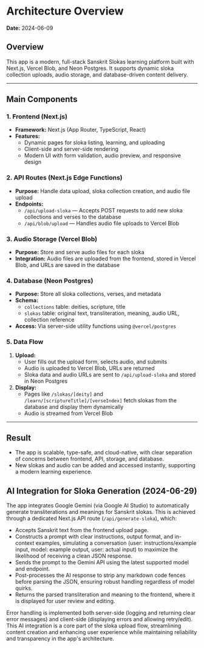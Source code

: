 # Architecture Overview

**Date:** 2024-06-09

## Overview
This app is a modern, full-stack Sanskrit Slokas learning platform built with Next.js, Vercel Blob, and Neon Postgres. It supports dynamic sloka collection uploads, audio storage, and database-driven content delivery.

---

## Main Components

### 1. **Frontend (Next.js)**
- **Framework:** Next.js (App Router, TypeScript, React)
- **Features:**
  - Dynamic pages for sloka listing, learning, and uploading
  - Client-side and server-side rendering
  - Modern UI with form validation, audio preview, and responsive design

### 2. **API Routes (Next.js Edge Functions)**
- **Purpose:** Handle data upload, sloka collection creation, and audio file upload
- **Endpoints:**
  - `/api/upload-sloka` — Accepts POST requests to add new sloka collections and verses to the database
  - `/api/blob/upload` — Handles audio file uploads to Vercel Blob

### 3. **Audio Storage (Vercel Blob)**
- **Purpose:** Store and serve audio files for each sloka
- **Integration:** Audio files are uploaded from the frontend, stored in Vercel Blob, and URLs are saved in the database

### 4. **Database (Neon Postgres)**
- **Purpose:** Store all sloka collections, verses, and metadata
- **Schema:**
  - `collections` table: deities, scripture, title
  - `slokas` table: original text, transliteration, meaning, audio URL, collection reference
- **Access:** Via server-side utility functions using `@vercel/postgres`

### 5. **Data Flow**
1. **Upload:**
   - User fills out the upload form, selects audio, and submits
   - Audio is uploaded to Vercel Blob, URLs are returned
   - Sloka data and audio URLs are sent to `/api/upload-sloka` and stored in Neon Postgres
2. **Display:**
   - Pages like `/slokas/[deity]` and `/learn/[scriptureTitle]/[verseIndex]` fetch slokas from the database and display them dynamically
   - Audio is streamed from Vercel Blob

---

## Result
- The app is scalable, type-safe, and cloud-native, with clear separation of concerns between frontend, API, storage, and database.
- New slokas and audio can be added and accessed instantly, supporting a modern learning experience.

## AI Integration for Sloka Generation (2024-06-29)

The app integrates Google Gemini (via Google AI Studio) to automatically generate transliterations and meanings for Sanskrit slokas. This is achieved through a dedicated Next.js API route (`/api/generate-sloka`), which:

- Accepts Sanskrit text from the frontend upload page.
- Constructs a prompt with clear instructions, output format, and in-context examples, simulating a conversation (user: instructions/example input, model: example output, user: actual input) to maximize the likelihood of receiving a clean JSON response.
- Sends the prompt to the Gemini API using the latest supported model and endpoint.
- Post-processes the AI response to strip any markdown code fences before parsing the JSON, ensuring robust handling regardless of model quirks.
- Returns the parsed transliteration and meaning to the frontend, where it is displayed for user review and editing.

Error handling is implemented both server-side (logging and returning clear error messages) and client-side (displaying errors and allowing retry/edit). This AI integration is a core part of the sloka upload flow, streamlining content creation and enhancing user experience while maintaining reliability and transparency in the app's architecture. 